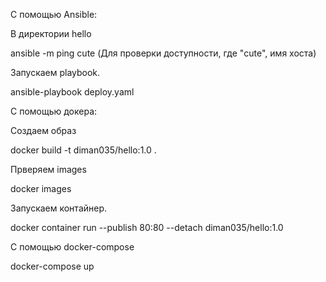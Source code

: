 С помощью Ansible:

В директории hello

ansible -m ping cute (Для проверки доступности, где "cute", имя хоста)

Запускаем playbook.

ansible-playbook deploy.yaml




С помощью докера:

Создаем образ

docker build -t diman035/hello:1.0 .

Прверяем images

docker images

Запускаем контайнер.

docker container run --publish 80:80 --detach diman035/hello:1.0


С помощью docker-compose

docker-compose up
